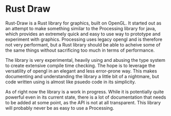 # Rust Draw

Rust-Draw is a Rust library for graphics, built on OpenGL. It started out as an attempt to make something similar to the Processing library for java, which provides an extremely quick and easy to use way to prototype and experiment with graphics. Processing uses legacy opengl and is therefore not very performant, but a Rust library should be able to acheive some of the same things without sacrificing too much in terms of performance.

The library is very experimental, heavily using and abusing the type system to create extensive compile time checking. The hope is to leverage the versatility of opengl in an elegant and less error-prone way. This makes documenting and understanding the library a little bit of a nightmare, but code written using is almost like psuedo code in its simplicity. 

As of right now the library is a work in progress. While it is potentially quite powerful even in its current state, there is a lot of documentation that needs to be added at some point, as the API is not at all transparent. This library will probably never be as easy to use a Processing.